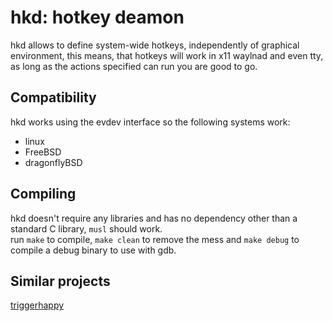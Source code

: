 # hkd: hotkey deamon
hkd allows to define system-wide hotkeys, independently of graphical environment,
this means, that hotkeys will work in x11 waylnad and even tty, as long as the
actions specified can run you are good to go.

## Compatibility
hkd works using the evdev interface so the following systems work:
* linux
* FreeBSD
* dragonflyBSD

## Compiling
hkd doesn't require any libraries and has no dependency other than a standard C
library, `musl` should work.\
run `make` to compile, `make clean` to remove the mess and `make debug` to compile
a debug binary to use with gdb.

## Similar projects
[triggerhappy](https://github.com/wertarbyte/triggerhappy)
